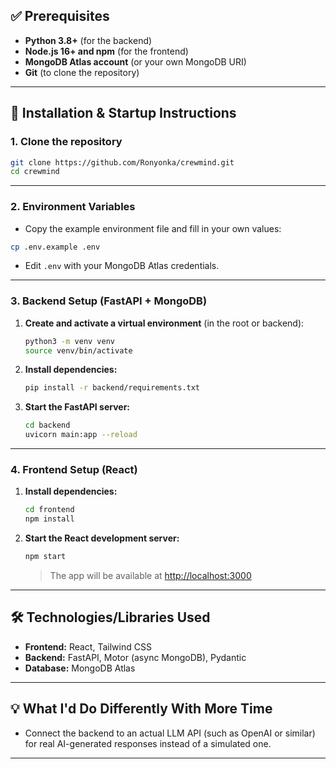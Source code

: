 ## ✅ Prerequisites

- **Python 3.8+** (for the backend)
- **Node.js 16+ and npm** (for the frontend)
- **MongoDB Atlas account** (or your own MongoDB URI)
- **Git** (to clone the repository)

---

## 🚀 Installation & Startup Instructions

### 1. Clone the repository

```bash
git clone https://github.com/Ronyonka/crewmind.git
cd crewmind
```

---

### 2. Environment Variables

- Copy the example environment file and fill in your own values:

```bash
cp .env.example .env
```

- Edit `.env` with your MongoDB Atlas credentials.

---

### 3. Backend Setup (FastAPI + MongoDB)

1. **Create and activate a virtual environment** (in the root or backend):

   ```bash
   python3 -m venv venv
   source venv/bin/activate
   ```

2. **Install dependencies:**

   ```bash
   pip install -r backend/requirements.txt
   ```

3. **Start the FastAPI server:**

   ```bash
   cd backend
   uvicorn main:app --reload
   ```

---

### 4. Frontend Setup (React)

1. **Install dependencies:**

   ```bash
   cd frontend
   npm install
   ```

2. **Start the React development server:**

   ```bash
   npm start
   ```

   > The app will be available at [http://localhost:3000](http://localhost:3000)

---

## 🛠️ Technologies/Libraries Used

- **Frontend:** React, Tailwind CSS
- **Backend:** FastAPI, Motor (async MongoDB), Pydantic
- **Database:** MongoDB Atlas

---

## 💡 What I'd Do Differently With More Time

- Connect the backend to an actual LLM API (such as OpenAI or similar) for real AI-generated responses instead of a simulated one.

---
